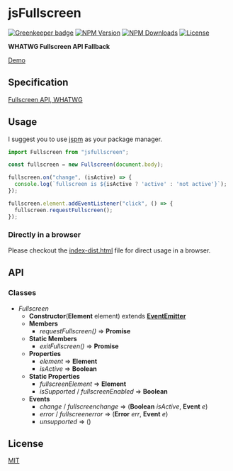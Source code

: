 # jsFullscreen

[![Greenkeeper badge](https://badges.greenkeeper.io/ardean/jsFullscreen.svg)](https://greenkeeper.io/)
[![NPM Version][npm-image]][npm-url]
[![NPM Downloads][downloads-image]][downloads-url]
[![License][license-image]][license-url]

**WHATWG Fullscreen API Fallback**

[Demo](https://ardean.github.io/jsFullscreen/)

## Specification
[Fullscreen API, WHATWG](https://fullscreen.spec.whatwg.org/)

## Usage

I suggest you to use [jspm](http://jspm.io/) as your package manager.

```js
import Fullscreen from "jsfullscreen";

const fullscreen = new Fullscreen(document.body);

fullscreen.on("change", (isActive) => {
  console.log(`fullscreen is ${isActive ? 'active' : 'not active'}`);
});

fullscreen.element.addEventListener("click", () => {
  fullscreen.requestFullscreen();
});
```

### Directly in a browser

Please checkout the [index-dist.html](https://ardean.github.io/jsFullscreen/index-dist.html) file for direct usage in a browser.

## API

### Classes

- _Fullscreen_
  - **Constructor**(**Element** element) extends **[EventEmitter](https://nodejs.org/api/events.html#events_class_eventemitter)**
  - **Members**
    - _requestFullscreen()_ => **Promise**
  - **Static Members**
    - _exitFullscreen()_ => **Promise**
  - **Properties**
    - _element_ => **Element**
    - _isActive_ => **Boolean**
  - **Static Properties**
    - _fullscreenElement_ => **Element**
    - _isSupported_ / _fullscreenEnabled_ => **Boolean**
  - **Events**
    - _change_ / _fullscreenchange_ => (**Boolean** _isActive_, **Event** _e_)
    - _error_ / _fullscreenerror_ => (**Error** _err_, **Event** _e_)
    - _unsupported_ => ()


## License

[MIT](LICENSE)

[npm-image]: https://img.shields.io/npm/v/jsfullscreen.svg
[npm-url]: https://npmjs.org/package/jsfullscreen
[downloads-image]: https://img.shields.io/npm/dm/jsfullscreen.svg
[downloads-url]: https://npmjs.org/package/jsfullscreen
[license-image]: https://img.shields.io/npm/l/jsfullscreen.svg
[license-url]: LICENSE
